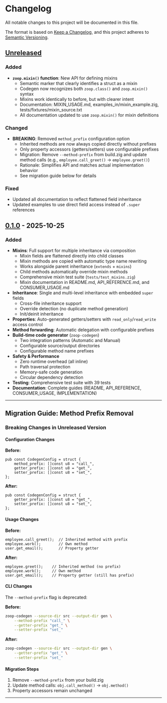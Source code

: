# Changelog

All notable changes to this project will be documented in this file.

The format is based on [Keep a Changelog](https://keepachangelog.com/en/1.0.0/),
and this project adheres to [Semantic Versioning](https://semver.org/spec/v2.0.0.html).

## [Unreleased]

### Added
- **`zoop.mixin()` function**: New API for defining mixins
  - Semantic marker that clearly identifies a struct as a mixin
  - Codegen now recognizes both `zoop.class()` and `zoop.mixin()` syntax
  - Mixins work identically to before, but with clearer intent
  - Documentation: MIXIN_USAGE.md, examples_in/mixin_example.zig, tests/fixtures/mixin_source.txt
  - All documentation updated to use `zoop.mixin()` for mixin definitions

### Changed
- **BREAKING**: Removed `method_prefix` configuration option
  - Inherited methods are now always copied directly without prefixes
  - Only property accessors (getters/setters) use configurable prefixes
  - Migration: Remove `--method-prefix` from build.zig and update method calls (e.g., `employee.call_greet()` → `employee.greet()`)
  - Rationale: Simplifies API and matches actual implementation behavior
  - See migration guide below for details

### Fixed
- Updated all documentation to reflect flattened field inheritance
- Updated examples to use direct field access instead of `.super` references

## [0.1.0] - 2025-10-25

### Added
- **Mixins**: Full support for multiple inheritance via composition
  - Mixin fields are flattened directly into child classes
  - Mixin methods are copied with automatic type name rewriting
  - Works alongside parent inheritance (`extends` + `mixins`)
  - Child methods automatically override mixin methods
  - Comprehensive mixin test suite (`tests/test_mixins.zig`)
  - Mixin documentation in README.md, API_REFERENCE.md, and CONSUMER_USAGE.md
- **Inheritance**: Single and multi-level inheritance with embedded `super` fields
  - Cross-file inheritance support
  - Override detection (no duplicate method generation)
  - Init/deinit inheritance
- **Properties**: Auto-generated getters/setters with `read_only`/`read_write` access control
- **Method forwarding**: Automatic delegation with configurable prefixes
- **Build-time code generator** (`zoop-codegen`)
  - Two integration patterns (Automatic and Manual)
  - Configurable source/output directories
  - Configurable method name prefixes
- **Safety & Performance**
  - Zero runtime overhead (all inline)
  - Path traversal protection
  - Memory-safe code generation
  - Circular dependency detection
- **Testing**: Comprehensive test suite with 39 tests
- **Documentation**: Complete guides (README, API_REFERENCE, CONSUMER_USAGE, IMPLEMENTATION)

---

## Migration Guide: Method Prefix Removal

### Breaking Changes in Unreleased Version

#### Configuration Changes

**Before:**
```zig
pub const CodegenConfig = struct {
    method_prefix: []const u8 = "call_",
    getter_prefix: []const u8 = "get_",
    setter_prefix: []const u8 = "set_",
};
```

**After:**
```zig
pub const CodegenConfig = struct {
    getter_prefix: []const u8 = "get_",
    setter_prefix: []const u8 = "set_",
};
```

#### Usage Changes

**Before:**
```zig
employee.call_greet();  // Inherited method with prefix
employee.work();        // Own method
user.get_email();       // Property getter
```

**After:**
```zig
employee.greet();    // Inherited method (no prefix)
employee.work();     // Own method
user.get_email();    // Property getter (still has prefix)
```

#### CLI Changes

The `--method-prefix` flag is deprecated:

**Before:**
```bash
zoop-codegen --source-dir src --output-dir gen \
    --method-prefix "call_" \
    --getter-prefix "get_" \
    --setter-prefix "set_"
```

**After:**
```bash
zoop-codegen --source-dir src --output-dir gen \
    --getter-prefix "get_" \
    --setter-prefix "set_"
```

#### Migration Steps

1. Remove `--method-prefix` from your build.zig
2. Update method calls: `obj.call_method()` → `obj.method()`
3. Property accessors remain unchanged

---

[Unreleased]: https://github.com/yourname/zoop/compare/v0.1.0...HEAD
[0.1.0]: https://github.com/yourname/zoop/releases/tag/v0.1.0
